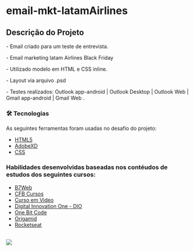 # email-mkt-latamAirlines

<h2> Descrição do Projeto </h2>
<p> - Email criado para um teste de entrevista. </p>
<p> - Email marketing latam Airlines Black Friday </p>
<p> - Utilizado modelo em HTML e CSS inline. </p>
<p> - Layout via arquivo .psd </p>
<p> - Testes realizados: Outlook app-android | Outlook Desktop | Outlook Web | Gmail app-android | Gmail Web . </p>


### 🛠 Tecnologias

As seguintes ferramentas foram usadas no desafio do projeto:

- [HTML5](https://developer.mozilla.org/pt-BR/docs/Web/HTML)
- [AdobeXD](https://www.adobe.com/br/products/xd.html)
- [CSS](https://developer.mozilla.org/pt-BR/docs/Web/CSS)


<h3> Habilidades desenvolvidas baseadas nos contéudos de estudos dos seguintes cursos: </h3>

<ul>
 <li><a href="https://b7web.com.br/">B7Web</a></li>
 <li><a href="https://www.youtube.com/channel/UCqHIWCQSq0yeE-1nbcRnt2w">CFB Cursos</a></li>
 <li><a href="https://www.cursoemvideo.com/">Curso em Video</a></li>
 <li><a href="https://digitalinnovation.one/">Digital Innovation One - DIO</a></li>
 <li><a href="https://programador.onebitcode.com/">One Bit Code</a></li>
 <li><a href="https://www.origamid.com/">Origamid</a></li>
 <li><a href="https://www.rocketseat.com.br/discover"> Rocketseat</a></li>
 
</ul>


<br>
 
 <img src="https://img.shields.io/static/v1?label=DEV&message=Darcisio Almeida&color=7159c1&style=for-the-badge&logo=ghost"/>
